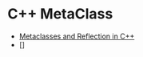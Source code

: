 # C++ MetaClass
- [Metaclasses and Reflection in C++](http://www.vollmann.com/en/pubs/meta/meta/meta.html)
- []
